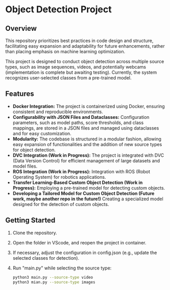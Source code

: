 # Object Detection Project

## Overview

This repository prioritizes best practices in code design and structure, facilitating easy expansion and adaptability for future enhancements, rather than placing emphasis on machine learning optimization.

This project is designed to conduct object detection across multiple source types, such as image sequences, videos, and potentially webcams (implementation is complete but awaiting testing). Currently, the system recognizes user-selected classes from a pre-trained model.

## Features

- **Docker Integration:** The project is containerized using Docker, ensuring consistent and reproducible environments.
- **Configurability with JSON Files and Dataclasses:** Configuration parameters, such as model paths, score thresholds, and class mappings, are stored in a JSON files and managed using dataclasses and for easy customization.
- **Modularity:** The codebase is structured in a modular fashion, allowing easy expansion of functionalities and the addition of new source types for object detection.
- **DVC Integration (Work in Progress):** The project is integrated with DVC (Data Version Control) for efficient management of large datasets and model files.
- **ROS Integration (Work in Progress):** Integration with ROS (Robot Operating System) for robotics applications.
- **Transfer Learning-Based Custom Object Detection (Work in Progress):** Employing a pre-trained model for detecting custom objects.
- **Developing a Tailored Model for Custom Object Detection (Future work, maybe another repo in the future!)** Creating a specialized model designed for the detection of custom objects.

## Getting Started

1. Clone the repository.
2. Open the folder in VScode, and reopen the project in container.
3. If necessary, adjust the configuration in config.json (e.g., update the selected classes for detection).
3. Run "main.py" while selecting the source type:

   ```bash
   python3 main.py --source-type video
   python3 mian.py --source-type images